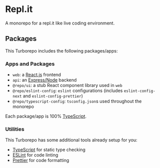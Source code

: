 # Repl.it

A monorepo for a repl.it like live coding environment.

## Packages

This Turborepo includes the following packages/apps:

### Apps and Packages

-   `web`: a [React.js](https://react.dev/) frontend
-   `api`: an [Express/Node](https://expressjs.com/) backend
-   `@repo/ui`: a stub React component library used in `web`
-   `@repo/eslint-config`: `eslint` configurations (includes `eslint-config-next` and `eslint-config-prettier`)
-   `@repo/typescript-config`: `tsconfig.json`s used throughout the monorepo

Each package/app is 100% [TypeScript](https://www.typescriptlang.org/).

### Utilities

This Turborepo has some additional tools already setup for you:

-   [TypeScript](https://www.typescriptlang.org/) for static type checking
-   [ESLint](https://eslint.org/) for code linting
-   [Prettier](https://prettier.io) for code formatting